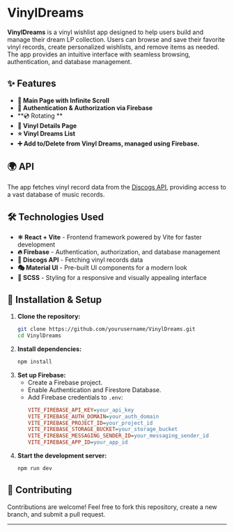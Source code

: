 # VinylDreams

**VinylDreams** is a vinyl wishlist app designed to help users build and manage their dream LP collection. Users can browse and save their favorite vinyl records, create personalized wishlists, and remove items as needed. The app provides an intuitive interface with seamless browsing, authentication, and database management.

## ✨ Features

- **🎵 Main Page with Infinite Scroll** 
- **🔐 Authentication & Authorization via Firebase**
- **💿 Rotating **
- **📜 Vinyl Details Page**
- **⭐ Vinyl Dreams List** 
- **➕ Add to/Delete from Vinyl Dreams, managed using Firebase.** 

## 🌍 API
The app fetches vinyl record data from the [Discogs API](https://www.discogs.com/developers/#), providing access to a vast database of music records.

## 🛠 Technologies Used

- **⚛ React + Vite** - Frontend framework powered by Vite for faster development
- **🔥 Firebase** - Authentication, authorization, and database management
- **📀 Discogs API** - Fetching vinyl records data
- **🎭 Material UI** - Pre-built UI components for a modern look
- **🎨 SCSS** - Styling for a responsive and visually appealing interface

## 🚀 Installation & Setup

1. **Clone the repository:**
   ```bash
   git clone https://github.com/yourusername/VinylDreams.git
   cd VinylDreams
   ```
2. **Install dependencies:**
   ```bash
   npm install
   ```
3. **Set up Firebase:**
   - Create a Firebase project.
   - Enable Authentication and Firestore Database.
   - Add Firebase credentials to `.env`:
     ```ini
     VITE_FIREBASE_API_KEY=your_api_key
     VITE_FIREBASE_AUTH_DOMAIN=your_auth_domain
     VITE_FIREBASE_PROJECT_ID=your_project_id
     VITE_FIREBASE_STORAGE_BUCKET=your_storage_bucket
     VITE_FIREBASE_MESSAGING_SENDER_ID=your_messaging_sender_id
     VITE_FIREBASE_APP_ID=your_app_id
     ```
4. **Start the development server:**
   ```bash
   npm run dev
   ```

## 🤝 Contributing
Contributions are welcome! Feel free to fork this repository, create a new branch, and submit a pull request.

---


